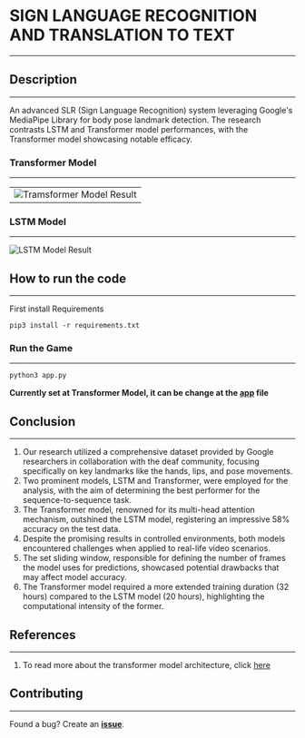 # SIGN LANGUAGE RECOGNITION AND TRANSLATION TO TEXT
---

## Description
---

An advanced SLR (Sign Language Recognition) system leveraging Google's MediaPipe Library for body pose landmark detection. The research contrasts LSTM and Transformer model performances, with the Transformer model showcasing notable efficacy.

### Transformer Model
---
<table>
    <tr>
        <td><img src="visuals/transformer_model.gif" alt="Tramsformer Model Result"></td>
    </tr>
</table>

### LSTM Model
---

<td><img src="visuals/lSTM_model.gif" alt="LSTM Model Result"></td>


## How to run the code
---

First install Requirements

```
pip3 install -r requirements.txt
```

### Run the Game
--- 

```bash
python3 app.py
```

**Currently set at Transformer Model, it can be change at the [app](app.py) file**

## Conclusion
--- 

1. Our research utilized a comprehensive dataset provided by Google researchers in collaboration with the deaf community, focusing specifically on key landmarks like the hands, lips, and pose movements.
2. Two prominent models, LSTM and Transformer, were employed for the analysis, with the aim of determining the best performer for the sequence-to-sequence task.
3. The Transformer model, renowned for its multi-head attention mechanism, outshined the LSTM model, registering an impressive 58% accuracy on the test data.
4. Despite the promising results in controlled environments, both models encountered challenges when applied to real-life video scenarios.
5. The set sliding window, responsible for defining the number of frames the model uses for predictions, showcased potential drawbacks that may affect model accuracy. 
6. The Transformer model required a more extended training duration (32 hours) compared to the LSTM model (20 hours), highlighting the computational intensity of the former.

## References
---

1. To read more about the transformer model architecture, click [here](https://arxiv.org/pdf/1706.03762.pdf)

## Contributing
---

Found a bug? Create an **[issue](https://github.com/d1m3j1/sign_to_text/issues/new)**.